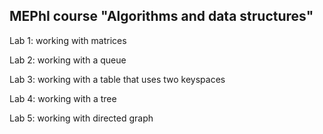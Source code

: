## **MEPhI course "Algorithms and data structures"**

Lab 1:
working with matrices

Lab 2:
working with a queue

Lab 3:
working with a table that uses two keyspaces

Lab 4:
working with a tree

Lab 5:
working with directed graph

